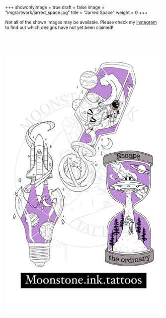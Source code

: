 +++
showonlyimage = true
draft = false
image = "img/artwork/jarred_space.jpg"
title = "Jarred Space"
weight = 0
+++

Not all of the shown images may be available. Please check my [instagram](https://www.instagram.com/moonstone.ink.tattoos)
to find out which designs have not yet been claimed!

![image](/img/artwork/jarred_space.jpg)

